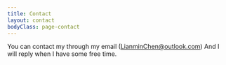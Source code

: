 ```yaml
---
title: Contact
layout: contact
bodyClass: page-contact
---
```


You can contact my through my email ([LianminChen@outlook.com](mailto:LianminChen@outlook.com))
And I will reply when I have some free time.
